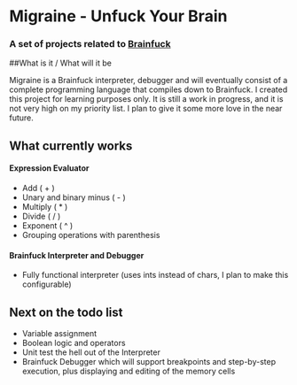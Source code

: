 # Migraine - Unfuck Your Brain

### A set of projects related to [Brainfuck][1]

##What is it / What will it be

Migraine is a Brainfuck interpreter, debugger and will eventually consist of a 
complete programming language that compiles down to Brainfuck. I created this project for 
learning purposes only. It is still a work in progress, and it is not very high on my priority list. 
I plan to give it some more love in the near future.

## What currently works

#### Expression Evaluator
- Add ( + )
- Unary and binary minus ( - )
- Multiply ( * )
- Divide ( / )
- Exponent ( ^ )
- Grouping operations with parenthesis

#### Brainfuck Interpreter and Debugger
- Fully functional interpreter (uses ints instead of chars, I plan to make this configurable)

## Next on the todo list

- Variable assignment
- Boolean logic and operators
- Unit test the hell out of the Interpreter
- Brainfuck Debugger which will support breakpoints and step-by-step execution, plus displaying and editing of the memory cells

[1]: http://en.wikipedia.org/wiki/Brainfuck